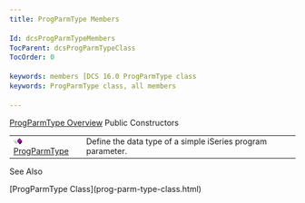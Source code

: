 ```yaml
---
title: ProgParmType Members

Id: dcsProgParmTypeMembers
TocParent: dcsProgParmTypeClass
TocOrder: 0

keywords: members [DCS 16.0 ProgParmType class 
keywords: ProgParmType class, all members

---
```


[ProgParmType Overview](prog-parm-type-class.html) 
Public Constructors


|      |      |
| ---- | ---- |
| <img alt="public property" src="images/public-method.gif" x-maintain-ratio="TRUE" width="15" height="11" border="0" /> [ ProgParmType](prog-parm-type-constructors-main.html) | Define the data type of a simple iSeries program parameter. |



See Also

<dl />
      [ProgParmType Class](prog-parm-type-class.html)

